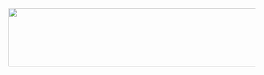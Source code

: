 <a href="https://github.com/devxb/gitanimals">
  <img src="https://render.gitanimals.org/lines/QAQA0?pet-id=1" width="1000" height="120"/>
</a>
